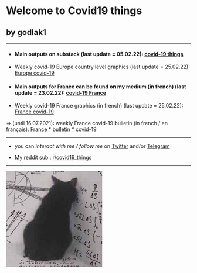 
# Welcome to Covid19 things 
## by godlak1

***

+ #### Main outputs on substack (last update = 05.02.22): [covid-19 things](https://godlak.substack.com/)

+ Weekly covid-19 Europe country level graphics (last update = 25.02.22): [Europe covid-19](https://godlak1.github.io/covid19/c19europe.html)

+ #### Main outputs for France can be found on my medium (in french) (last update = 23.02.22): [covid-19 France](https://godlak.medium.com/)

+ Weekly covid-19 France graphics (in french) (last update = 25.02.22): [France covid-19](https://godlak1.github.io/covid19/france_c19.html)

=> (until 16.07.2021): weekly France covid-19 bulletin (in french / en français): [France * bulletin * covid-19](https://godlak1.github.io/covid19/FRAc19bul.html)

***

+ you can _interact with me / follow me_ on [Twitter](https://twitter.com/godlak_1) and/or [Telegram](https://t.me/godlak_1)

+ My reddit sub.: [r/covid19_things](https://www.reddit.com/r/Covid19_things/)

***

![Image](https://raw.githubusercontent.com/chrisgodlak/covid19/main/images/statacat.png)
